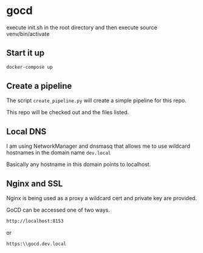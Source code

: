 # gocd

execute init.sh in the root directory and then execute source venv/bin/activate

## Start it up

```bash
docker-compose up
```

## Create a pipeline

The script `create_pipeline.py` will create a simple pipeline for this repo.

This repo will be checked out and the files listed.

## Local DNS

I am using NetworkManager and dnsmasq that allows me to use wildcard hostnames in the domain name `dev.local`

Basically any hostname in this domain points to localhost.

## Nginx and SSL

Nginx is being used as a proxy a wildcard cert and private key are provided.

GoCD can be accessed one of two ways.

```bash
http://localhost:8153
```

or 

```bash
https:\\gocd.dev.local
```








